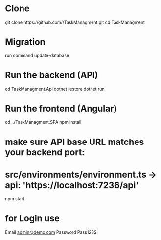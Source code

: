 # Clone

git clone https://github.com/<your-account>/TaskManagment.git
cd TaskManagment


# Migration

run command update-database

# Run the backend (API)

cd TaskManagment.Api
dotnet restore
dotnet run

# Run the frontend (Angular)

cd ../TaskManagment.SPA
npm install
# make sure API base URL matches your backend port:
# src/environments/environment.ts  ->  api: 'https://localhost:7236/api'
npm start


# for Login use
Email admin@demo.com
Password Pass123$